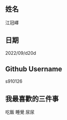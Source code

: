 姓名
----
江冠嶧

日期
----
2022/09/d20d

Github Username
---------------
s910126

我最喜歡的三件事
---------------
吃飯 睡覺 尿尿